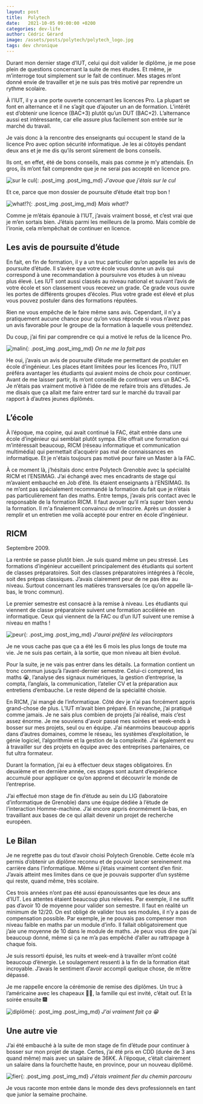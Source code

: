 ```yaml
---
layout: post
title:  Polytech
date:   2021-10-05 09:00:00 +0200
categories: dev-life
author: Cédric Gérard
image: /assets/posts/polytech/polytech_logo.jpg
tags: dev chronique
---
```


Durant mon dernier stage d’IUT, celui qui doit valider le diplôme, je me pose plein de questions concernant la suite de mes études. Et même, je m’interroge tout simplement sur le fait de continuer.
Mes stages m’ont donné envie de travailler et je ne suis pas très motivé par reprendre un rythme scolaire.

À l’IUT, il y a une porte ouverte concernant les licences Pro. La plupart se font en alternance et il ne s’agit que d’ajouter un an de formation. L’intérêt est d’obtenir une licence (BAC+3) plutôt qu’un DUT (BAC+2). L’alternance aussi est intéressante, car elle assure plus facilement son entrée sur le marché du travail.

Je vais donc à la rencontre des enseignants qui occupent le stand de la licence Pro avec option sécurité informatique. Je les ai côtoyés pendant deux ans et je me dis qu’ils seront sûrement de bons conseils.

Ils ont, en effet, été de bons conseils, mais pas comme je m’y attendais. En gros, ils m’ont fait comprendre que je ne serai pas accepté en licence pro. 

![sur le cul](https://media.giphy.com/media/doJrCO8kCAgNy/giphy.gif){: .post_img .post_img_md} *J'avoue que j'étais sur le cul*

Et ce, parce que mon dossier de poursuite d’étude était trop bon !

![what!?](https://media.giphy.com/media/pPhyAv5t9V8djyRFJH/giphy.gif){: .post_img .post_img_md} *Mais what!?*

Comme je m’étais épanouie à l’IUT, j’avais vraiment bossé, et c’est vrai que je m’en sortais bien. J’étais parmi les meilleurs de la promo. Mais comble de l’ironie, cela m’empêchait de continuer en licence.

## Les avis de poursuite d’étude

En fait, en fin de formation, il y a un truc particulier qu’on appelle les avis de poursuite d’étude. Il s’avère que votre école vous donne un avis qui correspond à une recommandation à poursuivre vos études à un niveau plus élevé. Les IUT sont aussi classés au niveau national et suivant l’avis de votre école et son classement vous recevez un grade. Ce grade vous ouvre les portes de différents groupes d’écoles. Plus votre grade est élevé et plus vous pouvez postuler dans des formations réputées.

Rien ne vous empêche de le faire même sans avis. Cependant, il n'y a pratiquement aucune chance pour qu’on vous réponde si vous n’avez pas un avis favorable pour le groupe de la formation à laquelle vous prétendez.

Du coup, j’ai fini par comprendre ce qui a motivé le refus de la licence Pro.

![malin](https://media.giphy.com/media/aLyitXm0xd52iYuLvA/giphy.gif){: .post_img .post_img_md} *On ne me la fait pas*

He oui, j’avais un avis de poursuite d’étude me permettant de postuler en école d’ingénieur. Les places étant limitées pour les licences Pro, l’IUT préféra avantager les étudiants qui avaient moins de choix pour continuer. Avant de me laisser partir, ils m’ont conseillé de continuer vers un BAC+5. Je n’étais pas vraiment motivé à l’idée de me refaire trois ans d’études. Je me disais que ça allait me faire entrer tard sur le marché du travail par rapport à d’autres jeunes diplômés.

## L’école

À l’époque, ma copine, qui avait continué la FAC, était entrée dans une école d’ingénieur qui semblait plutôt sympa. Elle offrait une formation qui m’intéressait beaucoup, RICM (réseau informatique et communication multimédia) qui permettait d’acquérir pas mal de connaissances en informatique. Et je n'étais toujours pas motivé pour faire un Master à la FAC.

À ce moment là, j’hésitais donc entre Polytech Grenoble avec la spécialité RICM et l’ENSIMAG. J’ai échangé avec mes encadrants de stage qui m’avaient embauché en Job d’été. Ils étaient enseignants à l’ENSIMAG. Ils ne m’ont pas spécialement recommandé la formation du fait que je n’étais pas particulièrement fan des maths. Entre temps, j’avais pris contact avec le responsable de la formation RICM. Il faut avouer qu’il m’a super bien vendu la formation. Il m'a finalement convaincu de m’inscrire. Après un dossier à remplir et un entretien me voilà accepté pour entrer en école d’ingénieur.

## RICM

Septembre 2009.

La rentrée se passe plutôt bien. Je suis quand même un peu stressé. Les formations d’ingénieur accueillent principalement des étudiants qui sortent de classes préparatoires. Soit des classes préparatoires intégrées à l’école, soit des prépas classiques. J’avais clairement peur de ne pas être au niveau. Surtout concernant les matières transversales (ce qu’on appelle là-bas, le tronc commun).

Le premier semestre est consacré à la remise à niveau. Les étudiants qui viennent de classe préparatoire suivent une formation accélérée en informatique. Ceux qui viennent de la FAC ou d’un IUT suivent une remise à niveau en maths !

![peur](https://media.giphy.com/media/BqHng2hpjOUdW/giphy.gif){: .post_img .post_img_md} *J'aurai préféré les vélociraptors*

Je ne vous cache pas que ça a été les 6 mois les plus longs de toute ma vie. Je ne suis pas certain, à la sortie, que mon niveau ait bien évolué. 

Pour la suite, je ne vais pas entrer dans les détails. La formation contient un tronc commun jusqu’à l’avant-dernier semestre. Celui-ci comprend, les maths 😭, l’analyse des signaux numériques, la gestion d’entreprise, la compta, l’anglais, la communication, l’atelier CV et la préparation aux entretiens d’embauche. Le reste dépend de la spécialité choisie.

En RICM, j’ai mangé de l’informatique. Côté dev je n’ai pas forcément appris grand-chose de plus. L’IUT m’avait bien préparé. En revanche, j’ai pratiqué comme jamais. Je ne sais plus combien de projets j’ai réalisé, mais c’est assez énorme. Je me souviens d'avoir passé mes soirées et week-ends à bosser sur mes projets, seul ou en équipe. J’ai néanmoins beaucoup appris dans d’autres domaines, comme le réseau, les systèmes d’exploitation, le génie logiciel, l’algorithmie et la gestion de la complexité. J’ai également eu à travailler sur des projets en équipe avec des entreprises partenaires, ce fut ultra formateur.

Durant la formation, j’ai eu à effectuer deux stages obligatoires. En deuxième et en dernière année, ces stages sont autant d’expérience accumulé pour appliquer ce qu’on apprend et découvrir le monde de l’entreprise.

J’ai effectué mon stage de fin d’étude au sein du LIG (laboratoire d’informatique de Grenoble) dans une équipe dédiée à l’étude de l’interaction Homme-machine. J’ai encore appris énormément là-bas, en travaillant aux bases de ce qui allait devenir un projet de recherche européen.

## Le Bilan

Je ne regrette pas du tout d’avoir choisi Polytech Grenoble. Cette école m’a permis d’obtenir un diplôme reconnu et de pouvoir lancer sereinement ma carrière dans l’informatique. Même si j’étais vraiment content d’en finir. J’avais atteint mes limites dans ce que je pouvais supporter d’un système qui reste, quand même, très scolaire.

Ces trois années n’ont pas été aussi épanouissantes que les deux ans d’IUT. Les attentes étaient beaucoup plus relevées. Par exemple, il ne suffit pas d’avoir 10 de moyenne pour valider son semestre. Il faut en réalité un minimum de 12/20. On est obligé de valider tous ses modules, il n’y a pas de compensation possible. Par exemple, je ne pouvais pas compenser mon niveau faible en maths par un module d’info. Il fallait obligatoirement que j’aie une moyenne de 10 dans le module de maths. Je peux vous dire que j’ai beaucoup donné, même si ça ne m’a pas empêché d’aller au rattrapage à chaque fois.

Je suis ressorti épuisé, les nuits et week-end à travailler m’ont coûté beaucoup d’énergie. Le soulagement ressenti à la fin de la formation était incroyable. J’avais le sentiment d’avoir accompli quelque chose, de m’être dépassé.

Je me rappelle encore la cérémonie de remise des diplômes. Un truc à l’américaine avec les chapeaux 👨‍🎓, la famille qui est invité, c’était ouf. Et la soirée ensuite 🎆

![diplômé](https://media.giphy.com/media/dxCSx7uOPQjVtpw4P5/giphy.gif){: .post_img .post_img_md} *J'ai vraiment fait ça 😁*

## Une autre vie

J’ai été embauché à la suite de mon stage de fin d’étude pour continuer à bosser sur mon projet de stage. Certes, j’ai été pris en CDD (durée de 3 ans quand même) mais avec un salaire de 36K€. À l’époque, c’était clairement un salaire dans la fourchette haute, en province, pour un nouveau diplômé.

![fier](https://media.giphy.com/media/PudZiAbQDUEik/giphy.gif){: .post_img .post_img_md} *J'étais vraiment fier du chemin parcouru*

Je vous raconte mon entrée dans le monde des devs professionnels en tant que junior la semaine prochaine.